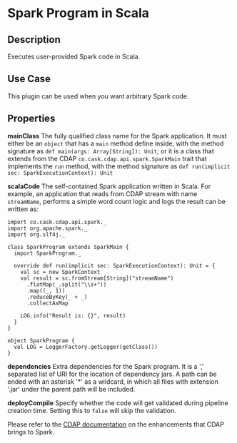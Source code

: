 # Spark Program in Scala

Description
-----------
Executes user-provided Spark code in Scala.

Use Case
--------
This plugin can be used when you want arbitrary Spark code.

Properties
----------
**mainClass** The fully qualified class name for the Spark application.
It must either be an ``object`` that has a ``main`` method define inside, with the method signature as 
``def main(args: Array[String]): Unit``; or it is a class that extends from the CDAP 
``co.cask.cdap.api.spark.SparkMain`` trait that implements the ``run`` method, with the method signature as
``def run(implicit sec: SparkExecutionContext): Unit``

**scalaCode** The self-contained Spark application written in Scala.
For example, an application that reads from CDAP stream with name ``streamName``, 
performs a simple word count logic and logs the result can be written as:

    import co.cask.cdap.api.spark._
    import org.apache.spark._
    import org.slf4j._

    class SparkProgram extends SparkMain {
      import SparkProgram._

      override def run(implicit sec: SparkExecutionContext): Unit = {
        val sc = new SparkContext
        val result = sc.fromStream[String]("streamName")
          .flatMap(_.split("\\s+"))
          .map((_, 1))
          .reduceByKey(_ + _)
          .collectAsMap
          
        LOG.info("Result is: {}", result)
      }
    }

    object SparkProgram {
      val LOG = LoggerFactory.getLogger(getClass())
    }
 
**dependencies** Extra dependencies for the Spark program.
It is a ',' separated list of URI for the location of dependency jars.
A path can be ended with an asterisk '*' as a wildcard, in which all files with extension '.jar' under the
parent path will be included.

**deployCompile** Specify whether the code will get validated during pipeline creation time. Setting this to `false`
will skip the validation.
 
Please refer to the [CDAP documentation](https://docs.cask.co/cdap/current/en/developers-manual/building-blocks/spark-programs.html#cdap-spark-program) on the enhancements that CDAP brings to Spark.
